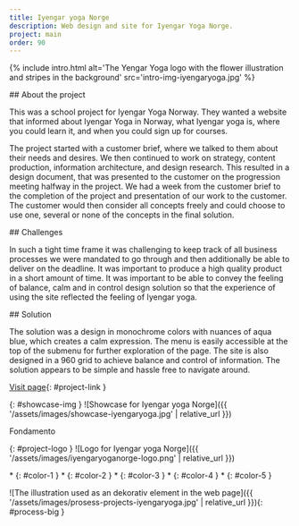 ```yaml
---
title: Iyengar yoga Norge
description: Web design and site for Iyengar Yoga Norge.
project: main
order: 90
---
```


{% include intro.html
    alt='The Yengar Yoga logo with the flower illustration and stripes in the background'
    src='intro-img-iyengaryoga.jpg' %}

<div id="info-container" markdown="1">
<article markdown="1">
## About the project

This was a school project for Iyengar Yoga Norway. They wanted a website that
informed about Iyengar Yoga in Norway, what Iyengar yoga is, where you could
learn it, and when you could sign up for courses.

The project started with a customer brief, where we talked to them about their
needs and desires. We then continued to work on strategy, content production,
information architecture, and design research. This resulted in a design
document, that was presented to the customer on the progression meeting halfway
in the project. We had a week from the customer brief to the completion of the
project and presentation of our work to the customer. The customer would then
consider all concepts freely and could choose to use one, several or none of the
concepts in the final solution.
</article>

<article markdown="1">
## Challenges

In such a tight time frame it was challenging to keep track of all business
processes we were mandated to go through and then additionally be able to
deliver on the deadline. It was important to produce a high quality product in a
short amount of time. It was important to be able to convey the feeling of
balance, calm and in control design solution so that the experience of using the
site reflected the feeling of Iyengar yoga.
</article>

<article markdown="1">
## Solution

The solution was a design in monochrome colors with nuances of aqua blue, which
creates a calm expression. The menu is easily accessible at the top of the
submenu for further exploration of the page. The site is also designed in a 960
grid to achieve balance and control of information. The solution appears to be
simple and hassle free to navigate around.
</article>

[Visit page](/demos/iyengaryoganorge/){: #project-link }
</div>

{: #showcase-img }
![Showcase for Iyengar yoga Norge]({{ '/assets/images/showcase-iyengaryoga.jpg' | relative_url }})

<div id="project-profile" markdown="1">
<div id="project-font">
<p>Fondamento</p>
</div>

{: #project-logo }
![Logo for Iyengar yoga Norge]({{ '/assets/images/iyengaryoganorge-logo.png' | relative_url }})

<div id="color-profile" markdown="1">
* {: #color-1 }
* {: #color-2 }
* {: #color-3 }
* {: #color-4 }
* {: #color-5 }
</div>
</div>

![The illustration used as an dekorativ element in the web page]({{ '/assets/images/prosess-projects-iyengaryoga.jpg' | relative_url }}){: #process-big }
